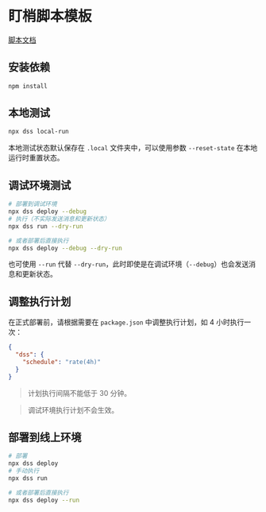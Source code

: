# 盯梢脚本模板

[脚本文档](https://docs.dingshao.cn/script/getting-started.html)

## 安装依赖

```bash
npm install
```

## 本地测试

```bash
npx dss local-run
```

本地测试状态默认保存在 `.local` 文件夹中，可以使用参数 `--reset-state` 在本地运行时重置状态。

## 调试环境测试

```bash
# 部署到调试环境
npx dss deploy --debug
# 执行（不实际发送消息和更新状态）
npx dss run --dry-run

# 或者部署后直接执行
npx dss deploy --debug --dry-run
```

也可使用 `--run` 代替 `--dry-run`，此时即使是在调试环境（`--debug`）也会发送消息和更新状态。

## 调整执行计划

在正式部署前，请根据需要在 `package.json` 中调整执行计划，如 4 小时执行一次：

```json
{
  "dss": {
    "schedule": "rate(4h)"
  }
}
```

> 计划执行间隔不能低于 30 分钟。

> 调试环境执行计划不会生效。

## 部署到线上环境

```bash
# 部署
npx dss deploy
# 手动执行
npx dss run

# 或者部署后直接执行
npx dss deploy --run
```
